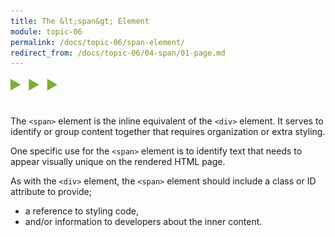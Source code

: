 ```yaml
---
title: The &lt;span&gt; Element
module: topic-06
permalink: /docs/topic-06/span-element/
redirect_from: /docs/topic-06/04-span/01-page.md
---
```


<img src="./../../../img/arrow-divider.svg" style="width: 75px; border: none; margin: 0px 0 20px 0" />

The `<span>` element is the inline equivalent of the `<div>` element. It serves to identify or group content together that requires organization or extra styling.

One specific use for the `<span>` element is to identify text that needs to appear visually unique on the rendered HTML page.

As with the `<div>` element, the `<span>` element should include a class or ID attribute to provide;

- a reference to styling code,
- and/or information to developers about the inner content.
